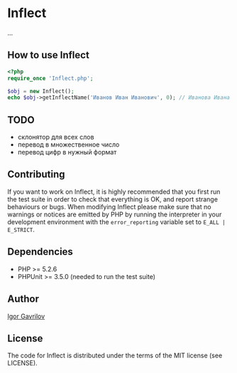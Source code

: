 # Inflect #

...

## How to use Inflect ##

``` php
<?php
require_once 'Inflect.php';

$obj = new Inflect();
echo $obj->getInflectName('Иванов Иван Иванович', 0); // Иванова Ивана Ивановича
```

## TODO ##

- склонятор для всех слов
- перевод в множественное число
- перевод цифр в нужный формат

## Contributing ##

If you want to work on Inflect, it is highly recommended that you first run the test suite in order to
check that everything is OK, and report strange behaviours or bugs. When modifying Inflect please make
sure that no warnings or notices are emitted by PHP by running the interpreter in your development
environment with the `error_reporting` variable set to `E_ALL | E_STRICT`.

## Dependencies ##

- PHP >= 5.2.6
- PHPUnit >= 3.5.0 (needed to run the test suite)

## Author ##

[Igor Gavrilov](mailto:mytholog@yandex.com)

## License ##

The code for Inflect is distributed under the terms of the MIT license (see LICENSE).
